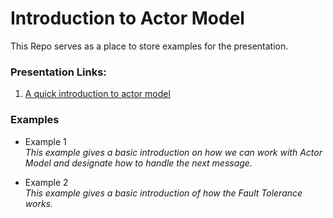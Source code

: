 # Introduction to Actor Model

This Repo serves as a place to store examples for the presentation.


### Presentation Links:

1. [A quick introduction to actor model](https://1drv.ms/p/s!Ar5zxHBaeGSTioVMssUhqDjEd_BUsw)

### Examples

- Example 1  
  _This example gives a basic introduction on how we can work with Actor Model and designate how to handle the next message._

- Example 2  
  _This example gives a basic introduction of how the Fault Tolerance works._
